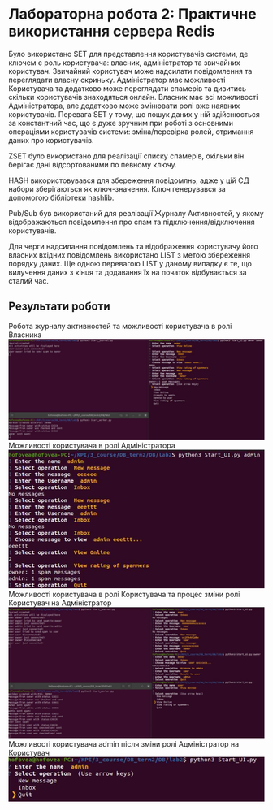 # Лабораторна робота 2: Практичне використання сервера Redis

Було використано SET для представлення користувачів системи, де ключем є роль користувача: власник, адміністратор та звичайних користувач.
Звичайний користувач може надсилати повідомлення та переглядати власну скриньку. Адміністратор має можливості Користувача 
та додатково може переглядати спамерів та дивитись скільки користувачів знаходяться онлайн. 
Власник має всі можливості Адміністратора, але додатково може змінювати ролі вже наявних користувачів.
Перевага SET у тому, що пошук даних у ній здійснюється за константний час, 
що є дуже зручним при роботі з основними операціями користувачів системи: зміна/перевірка ролей, отримання даних про користувачів. 

ZSET було використано для реалізації списку спамерів, окільки він берігає дані відсортованими по певному ключу.

HASH використовувався для збереження повідомлнь, адже у цій СД набори зберігаються як ключ-значення.
Ключ генерувався за допомогою бібліотеки hashlib.

Pub/Sub був використаний для реалізації Журналу Активностей, у якому відображаються повідомлення про спам та підключення/відключення користувачів.

Для черги надсилання повідомлень та відображення користувачу його власних вхідних повідомлень використано LIST з метою збереження порядку даних.
Ще одною перевагою LIST у даному випадку є те, що вилучення даних з кінця та додавання їх на початок відбувається за сталий час.

## Результати роботи
Робота журналу активностей та можливості користувача в ролі Власника
![1](screenshots/1)
Mожливості користувача в ролі Адміністратора
![2](screenshots/2)
Можливості користувача в ролі Користувача та процес зміни ролі Користувач на Адміністратор
![3](screenshots/3)
Можливості користувача admin після зміни ролі Адміністратор на Користувач
![4](screenshots/4)
